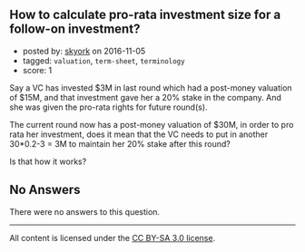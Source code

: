 ## How to calculate pro-rata investment size for a follow-on investment?

- posted by: [skyork](https://stackexchange.com/users/262976/skyork) on 2016-11-05
- tagged: `valuation`, `term-sheet`, `terminology`
- score: 1

<p>Say a VC has invested $3M in last round which had a post-money valuation of $15M, and that investment gave her a 20% stake in the company. And she was given the pro-rata rights for future round(s). </p>

<p>The current round now has a post-money valuation of $30M, in order to pro rata her investment, does it mean that the VC needs to put in another 30*0.2-3 = 3M to maintain her 20% stake after this round?</p>

<p>Is that how it works?</p>


## No Answers

There were no answers to this question.


---

All content is licensed under the [CC BY-SA 3.0 license](https://creativecommons.org/licenses/by-sa/3.0/).
